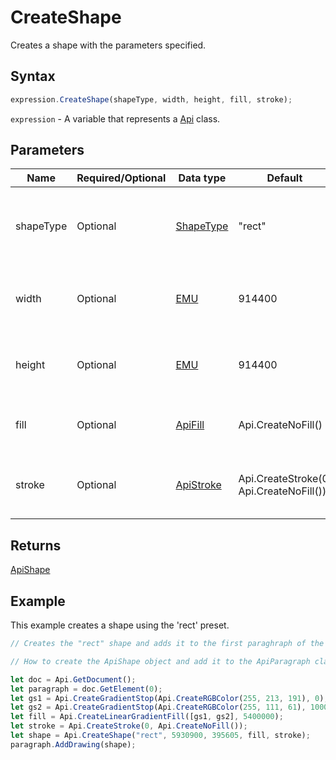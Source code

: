 # CreateShape

Creates a shape with the parameters specified.

## Syntax

```javascript
expression.CreateShape(shapeType, width, height, fill, stroke);
```

`expression` - A variable that represents a [Api](../Api.md) class.

## Parameters

| **Name** | **Required/Optional** | **Data type** | **Default** | **Description** |
| ------------- | ------------- | ------------- | ------------- | ------------- |
| shapeType | Optional | [ShapeType](../../Enumeration/ShapeType.md) | "rect" | The shape type which specifies the preset shape geometry. |
| width | Optional | [EMU](../../Enumeration/EMU.md) | 914400 | The shape width in English measure units. |
| height | Optional | [EMU](../../Enumeration/EMU.md) | 914400 | The shape height in English measure units. |
| fill | Optional | [ApiFill](../../ApiFill/ApiFill.md) | Api.CreateNoFill() | The color or pattern used to fill the shape. |
| stroke | Optional | [ApiStroke](../../ApiStroke/ApiStroke.md) | Api.CreateStroke(0, Api.CreateNoFill()) | The stroke used to create the element shadow. |

## Returns

[ApiShape](../../ApiShape/ApiShape.md)

## Example

This example creates a shape using the 'rect' preset.

```javascript editor-docx
// Creates the "rect" shape and adds it to the first paraghraph of the document.

// How to create the ApiShape object and add it to the ApiParagraph class.

let doc = Api.GetDocument();
let paragraph = doc.GetElement(0);
let gs1 = Api.CreateGradientStop(Api.CreateRGBColor(255, 213, 191), 0);
let gs2 = Api.CreateGradientStop(Api.CreateRGBColor(255, 111, 61), 100000);
let fill = Api.CreateLinearGradientFill([gs1, gs2], 5400000);
let stroke = Api.CreateStroke(0, Api.CreateNoFill());
let shape = Api.CreateShape("rect", 5930900, 395605, fill, stroke);
paragraph.AddDrawing(shape);
```
